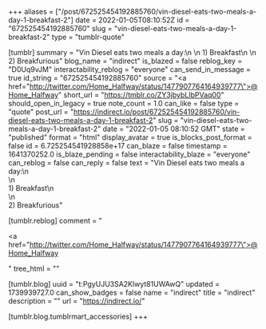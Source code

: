 +++
aliases = ["/post/672525454192885760/vin-diesel-eats-two-meals-a-day-1-breakfast-2"]
date = 2022-01-05T08:10:52Z
id = "672525454192885760"
slug = "vin-diesel-eats-two-meals-a-day-1-breakfast-2"
type = "tumblr-quote"

[tumblr]
summary = "Vin Diesel eats two meals a day:\n \n 1) Breakfast\n \n 2) Breakfurious"
blog_name = "indirect"
is_blazed = false
reblog_key = "D0Uq9vJM"
interactability_reblog = "everyone"
can_send_in_message = true
id_string = "672525454192885760"
source = "<a href=\"http://twitter.com/Home_Halfway/status/1477907764164939777\">@Home_Halfway</a>"
short_url = "https://tmblr.co/ZY3jbybLIbPVaq00"
should_open_in_legacy = true
note_count = 1.0
can_like = false
type = "quote"
post_url = "https://indirect.io/post/672525454192885760/vin-diesel-eats-two-meals-a-day-1-breakfast-2"
slug = "vin-diesel-eats-two-meals-a-day-1-breakfast-2"
date = "2022-01-05 08:10:52 GMT"
state = "published"
format = "html"
display_avatar = true
is_blocks_post_format = false
id = 6.725254541928858e+17
can_blaze = false
timestamp = 1641370252.0
is_blaze_pending = false
interactability_blaze = "everyone"
can_reblog = false
can_reply = false
text = "Vin Diesel eats two meals a day:\n<br/>\n<br/>1) Breakfast\n<br/>\n<br/>2) Breakfurious"

[tumblr.reblog]
comment = "<p><a href=\"http://twitter.com/Home_Halfway/status/1477907764164939777\">@Home_Halfway</a></p>"
tree_html = ""

[tumblr.blog]
uuid = "t:PgyUJU3SA2Klwyt81UWAwQ"
updated = 1739939727.0
can_show_badges = false
name = "indirect"
title = "indirect"
description = ""
url = "https://indirect.io/"

[tumblr.blog.tumblrmart_accessories]
+++
